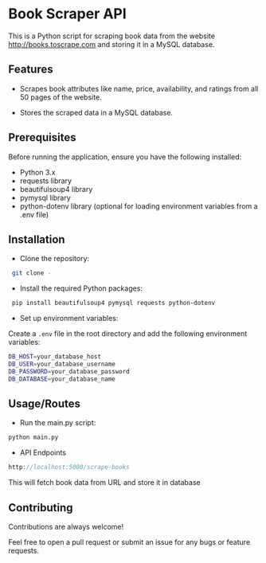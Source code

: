 
# Book Scraper API

This is a Python script for scraping book data from the website http://books.toscrape.com and storing it in a MySQL database.


## Features

- Scrapes book attributes like name, price, availability, and ratings from all 50 pages of the website.

- Stores the scraped data in a MySQL database.


## Prerequisites

Before running the application, ensure you have the following installed:

- Python 3.x
- requests library
- beautifulsoup4 library
- pymysql library
- python-dotenv library (optional for loading environment variables from a .env file)
## Installation

* Clone the repository:

```bash
 git clone -
```
* Install the required Python packages:
```bash
 pip install beautifulsoup4 pymysql requests python-dotenv
```
* Set up environment variables:

Create a `.env` file in the root directory and add the following environment variables:

```bash
DB_HOST=your_database_host
DB_USER=your_database_username
DB_PASSWORD=your_database_password
DB_DATABASE=your_database_name
```

## Usage/Routes

- Run the main.py script:

```bash
python main.py
```
- API Endpoints
```javascript
http://localhost:5000/scrape-books
```
This will fetch book data from URL and store it in database

## Contributing

Contributions are always welcome!

Feel free to open a pull request or submit an issue for any bugs or feature requests.

